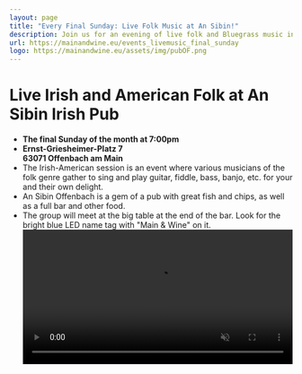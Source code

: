 ```yaml
---
layout: page
title: "Every Final Sunday: Live Folk Music at An Sibin!"
description: Join us for an evening of live folk and Bluegrass music in the beautiful Alter Schlachthof in Offenbach.
url: https://mainandwine.eu/events_livemusic_final_sunday
logo: https://mainandwine.eu/assets/img/pubOF.png
---
```


# Live Irish and American Folk at An Sibin Irish Pub
- __The final Sunday of the month at 7:00pm__
- __Ernst-Griesheimer-Platz 7__  
  __63071 Offenbach am Main__
- The Irish-American session is an event where various musicians of the folk genre gather to sing and play guitar, fiddle, bass, banjo, etc. for your and their own delight.
- An Sibin Offenbach is a gem of a pub with great fish and chips, as well as a full bar and other food.
- The group will meet at the big table at the end of the bar. Look for the bright blue LED name tag with "Main & Wine" on it.
<video src="https://briankenneth.rocks/assets/images/sessionAnSibin.mp4" autoplay muted loop controls width="100%"></video>
